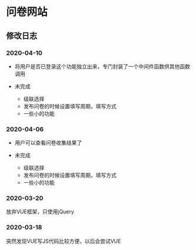 # 问卷网站

## 修改日志

### 2020-04-10

- 将用户是否已登录这个功能独立出来，专门封装了一个中间件函数供其他函数调用

- 未完成
	+ 级联选择
	+ 发布问卷的时候设置填写周期，填写方式
	+ 一些小的功能

### 2020-04-06

- 用户可以查看问卷收集结果了

- 未完成
	+ 级联选择
	+ 发布问卷的时候设置填写周期，填写方式
	+ 一些小的功能
	

### 2020-03-20

放弃VUE框架，只使用jQuery

### 2020-03-18

突然发现VUE写JS代码比较方便，以后会尝试VUE
